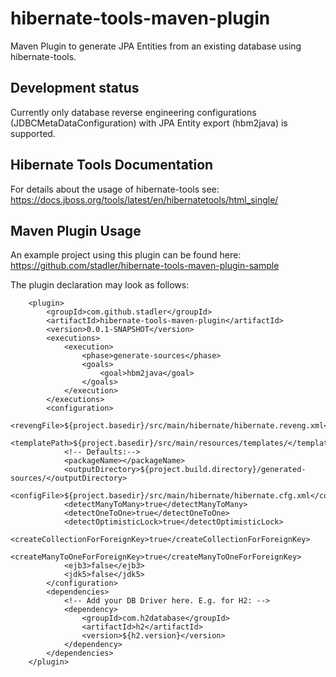 # hibernate-tools-maven-plugin
Maven Plugin to generate JPA Entities from an existing database using hibernate-tools.

## Development status
Currently only database reverse engineering configurations (JDBCMetaDataConfiguration) with JPA Entity export (hbm2java) is supported.

## Hibernate Tools Documentation
For details about the usage of hibernate-tools see:
https://docs.jboss.org/tools/latest/en/hibernatetools/html_single/

## Maven Plugin Usage
An example project using this plugin can be found here:
https://github.com/stadler/hibernate-tools-maven-plugin-sample

The plugin declaration may look as follows:
```
    <plugin>
        <groupId>com.github.stadler</groupId>
        <artifactId>hibernate-tools-maven-plugin</artifactId>
        <version>0.0.1-SNAPSHOT</version>
        <executions>
            <execution>
                <phase>generate-sources</phase>
                <goals>
                    <goal>hbm2java</goal>
                </goals>
            </execution>
        </executions>
        <configuration>
            <revengFile>${project.basedir}/src/main/hibernate/hibernate.reveng.xml</revengFile>
            <templatePath>${project.basedir}/src/main/resources/templates/</templatePath>
            <!-- Defaults:-->
            <packageName></packageName>
            <outputDirectory>${project.build.directory}/generated-sources/</outputDirectory>
            <configFile>${project.basedir}/src/main/hibernate/hibernate.cfg.xml</configFile>
            <detectManyToMany>true</detectManyToMany>
            <detectOneToOne>true</detectOneToOne>
            <detectOptimisticLock>true</detectOptimisticLock>
            <createCollectionForForeignKey>true</createCollectionForForeignKey>
            <createManyToOneForForeignKey>true</createManyToOneForForeignKey>
            <ejb3>false</ejb3>
            <jdk5>false</jdk5>
        </configuration>
        <dependencies>
            <!-- Add your DB Driver here. E.g. for H2: -->
            <dependency>
                <groupId>com.h2database</groupId>
                <artifactId>h2</artifactId>
                <version>${h2.version}</version>
            </dependency>
        </dependencies>
    </plugin>
```
